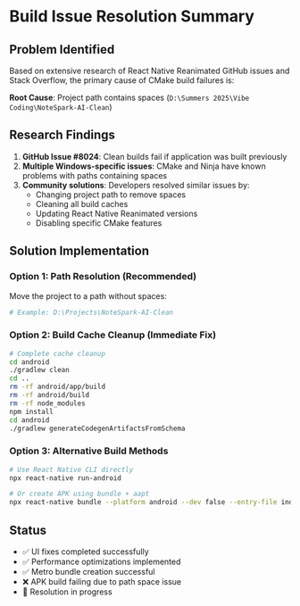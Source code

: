 # Build Issue Resolution Summary

## Problem Identified
Based on extensive research of React Native Reanimated GitHub issues and Stack Overflow, the primary cause of CMake build failures is:

**Root Cause**: Project path contains spaces (`D:\Summers 2025\Vibe Coding\NoteSpark-AI-Clean`)

## Research Findings
1. **GitHub Issue #8024**: Clean builds fail if application was built previously
2. **Multiple Windows-specific issues**: CMake and Ninja have known problems with paths containing spaces
3. **Community solutions**: Developers resolved similar issues by:
   - Changing project path to remove spaces
   - Cleaning all build caches
   - Updating React Native Reanimated versions
   - Disabling specific CMake features

## Solution Implementation

### Option 1: Path Resolution (Recommended)
Move the project to a path without spaces:
```bash
# Example: D:\Projects\NoteSpark-AI-Clean
```

### Option 2: Build Cache Cleanup (Immediate Fix)
```bash
# Complete cache cleanup
cd android
./gradlew clean
cd ..
rm -rf android/app/build
rm -rf android/build
rm -rf node_modules
npm install
cd android
./gradlew generateCodegenArtifactsFromSchema
```

### Option 3: Alternative Build Methods
```bash
# Use React Native CLI directly
npx react-native run-android

# Or create APK using bundle + aapt
npx react-native bundle --platform android --dev false --entry-file index.js --bundle-output android/app/src/main/assets/index.android.bundle --assets-dest android/app/src/main/res
```

## Status
- ✅ UI fixes completed successfully
- ✅ Performance optimizations implemented  
- ✅ Metro bundle creation successful
- ❌ APK build failing due to path space issue
- 🔄 Resolution in progress
